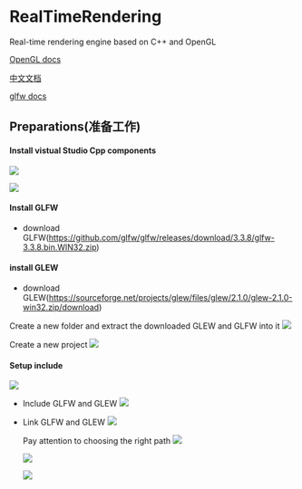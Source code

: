 # RealTimeRendering

Real-time rendering engine based on C++ and OpenGL

[OpenGL docs](https://learnopengl.com)

[中文文档](https://learnopengl-cn.github.io/intro/)

[glfw docs](https://www.glfw.org/docs/latest/index.html)

## Preparations(准备工作)

#### Install vistual Studio Cpp components

![](pic/install_component.png)

![](pic/intsall_component_cpp.png)

#### Install GLFW

- download GLFW(https://github.com/glfw/glfw/releases/download/3.3.8/glfw-3.3.8.bin.WIN32.zip)

#### install GLEW

- download GLEW(https://sourceforge.net/projects/glew/files/glew/2.1.0/glew-2.1.0-win32.zip/download)

Create a new folder and extract the downloaded GLEW and GLFW into it
![](pic/extract_zip.png)

Create a new project
![](pic/new_obj.png)

#### Setup include

![](pic/setup_project.png)

- Include GLFW and GLEW
  ![](pic/set_up_project2.png)

- Link GLFW and GLEW
  ![](pic/set_up3.png)

  Pay attention to choosing the right path
  ![](pic/setup4.png)

  ![](pic/setup5.png)

  ![](pic/setup6.png)
